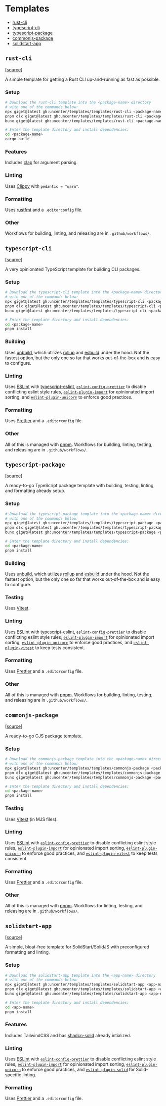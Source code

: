 # Templates

- [rust-cli](#rust-cli)
- [typescript-cli](#typescript-cli)
- [typescript-package](#typescript-package)
- [commonjs-package](#commonjs-package)
- [solidstart-app](#solidstart-app)

## `rust-cli`

[[source](templates/rust-cli/)]

A simple template for getting a Rust CLI up-and-running as fast as possible.

### Setup

```sh
# Download the rust-cli template into the <package-name> directory
# with one of the commands below:
npx giget@latest gh:uncenter/templates/templates/rust-cli <package-name>
pnpm dlx giget@latest gh:uncenter/templates/templates/rust-cli <package-name>
bunx giget@latest gh:uncenter/templates/templates/rust-cli <package-name>

# Enter the template directory and install dependencies:
cd <package-name>
cargo build
```

### Features

Includes [clap](https://github.com/clap-rs/clap) for argument parsing.

### Linting

Uses [Clippy](https://rust-lang.github.io/rust-clippy/) with `pedantic = "warn"`.

### Formatting

Uses [rustfmt](https://rust-lang.github.io/rustfmt/) and a `.editorconfig` file.

### Other

Workflows for building, linting, and releasing are in `.github/workflows/`.

## `typescript-cli`

[[source](templates/typescript-cli/)]

A very opinionated TypeScript template for building CLI packages.

### Setup

```sh
# Download the typescript-cli template into the <package-name> directory
# with one of the commands below:
npx giget@latest gh:uncenter/templates/templates/typescript-cli <package-name>
pnpm dlx giget@latest gh:uncenter/templates/templates/typescript-cli <package-name>
bunx giget@latest gh:uncenter/templates/templates/typescript-cli <package-name>

# Enter the template directory and install dependencies:
cd <package-name>
pnpm install
```

### Building

Uses [unbuild](https://github.com/unjs/unbuild), which utilizes [rollup](https://rollupjs.org/) and [esbuild](https://github.com/evanw/esbuild) under the hood. Not the fastest option, but the only one so far that works out-of-the-box and is easy to configure.

### Linting

Uses [ESLint](https://eslint.org/) with [typescript-eslint](https://typescript-eslint.io/), [`eslint-config-prettier`](https://github.com/prettier/eslint-config-prettier) to disable conflicting eslint style rules, [`eslint-plugin-import`](https://github.com/import-js/eslint-plugin-import) for opinionated import sorting, and [`eslint-plugin-unicorn`](https://github.com/sindresorhus/eslint-plugin-unicorn) to enforce good practices.

### Formatting

Uses [Prettier](https://prettier.io/) and a `.editorconfig` file.

### Other

All of this is managed with [pnpm](https://pnpm.io/). Workflows for building, linting, testing, and releasing are in `.github/workflows/`.

## `typescript-package`

[[source](templates/typescript-package/)]

A ready-to-go TypeScript package template with building, testing, linting, and formatting already setup.

### Setup

```sh
# Download the typescript-package template into the <package-name> directory
# with one of the commands below:
npx giget@latest gh:uncenter/templates/templates/typescript-package <package-name>
pnpm dlx giget@latest gh:uncenter/templates/templates/typescript-package <package-name>
bunx giget@latest gh:uncenter/templates/templates/typescript-package <package-name>

# Enter the template directory and install dependencies:
cd <package-name>
pnpm install
```

### Building

Uses [unbuild](https://github.com/unjs/unbuild), which utilizes [rollup](https://rollupjs.org/) and [esbuild](https://github.com/evanw/esbuild) under the hood. Not the fastest option, but the only one so far that works out-of-the-box and is easy to configure.

### Testing

Uses [Vitest](https://vitest.dev/).

### Linting

Uses [ESLint](https://eslint.org/) with [typescript-eslint](https://typescript-eslint.io/), [`eslint-config-prettier`](https://github.com/prettier/eslint-config-prettier) to disable conflicting eslint style rules, [`eslint-plugin-import`](https://github.com/import-js/eslint-plugin-import) for opinionated import sorting, [`eslint-plugin-unicorn`](https://github.com/sindresorhus/eslint-plugin-unicorn) to enforce good practices, and [`eslint-plugin-vitest`](https://github.com/veritem/eslint-plugin-vitest) to keep tests consistent.

### Formatting

Uses [Prettier](https://prettier.io/) and a `.editorconfig` file.

### Other

All of this is managed with [pnpm](https://pnpm.io/). Workflows for building, linting, testing, and releasing are in `.github/workflows/`.

## `commonjs-package`

[[source](templates/commonjs-package/)]

A ready-to-go CJS package template.

### Setup

```sh
# Download the commonjs-package template into the <package-name> directory
# with one of the commands below:
npx giget@latest gh:uncenter/templates/templates/commonjs-package <package-name>
pnpm dlx giget@latest gh:uncenter/templates/templates/commonjs-package <package-name>
bunx giget@latest gh:uncenter/templates/templates/commonjs-package <package-name>

# Enter the template directory and install dependencies:
cd <package-name>
pnpm install
```

### Testing

Uses [Vitest](https://vitest.dev/) (in MJS files).

### Linting

Uses [ESLint](https://eslint.org/) with [`eslint-config-prettier`](https://github.com/prettier/eslint-config-prettier) to disable conflicting eslint style rules, [`eslint-plugin-import`](https://github.com/import-js/eslint-plugin-import) for opinionated import sorting, [`eslint-plugin-unicorn`](https://github.com/sindresorhus/eslint-plugin-unicorn) to enforce good practices, and [`eslint-plugin-vitest`](https://github.com/veritem/eslint-plugin-vitest) to keep tests consistent.

### Formatting

Uses [Prettier](https://prettier.io/) and a `.editorconfig` file.

### Other

All of this is managed with [pnpm](https://pnpm.io/). Workflows for linting, testing, and releasing are in `.github/workflows/`.

## `solidstart-app`

[[source](templates/solidstart-app/)]

A simple, bloat-free template for SolidStart/SolidJS with preconfigured formatting and linting.

### Setup

```sh
# Download the solidstart-app template into the <app-name> directory
# with one of the commands below:
npx giget@latest gh:uncenter/templates/templates/solidstart-app <app-name>
pnpm dlx giget@latest gh:uncenter/templates/templates/solidstart-app <app-name>
bunx giget@latest gh:uncenter/templates/templates/solidstart-app <app-name>

# Enter the template directory and install dependencies:
cd <app-name>
pnpm install
```

### Features

Includes TailwindCSS and has [shadcn-solid](https://shadcn-solid.vercel.app/docs/introduction) already intialized.

### Linting

Uses [ESLint](https://eslint.org/) with [`eslint-config-prettier`](https://github.com/prettier/eslint-config-prettier) to disable conflicting eslint style rules, [`eslint-plugin-import`](https://github.com/import-js/eslint-plugin-import) for opinionated import sorting, [`eslint-plugin-unicorn`](https://github.com/sindresorhus/eslint-plugin-unicorn) to enforce good practices, and [`eslint-plugin-solid`](https://github.com/solidjs-community/eslint-plugin-solid) for Solid-specific linting.

### Formatting

Uses [Prettier](https://prettier.io/) and a `.editorconfig` file.
